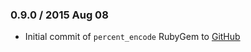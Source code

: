 ### 0.9.0 / 2015 Aug 08
* Initial commit of `percent_encode` RubyGem to [GitHub](https://github.com/decal/percent_encode/)
